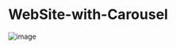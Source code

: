 # WebSite-with-Carousel
![image](https://github.com/Still-Learning-code/WebSite-with-Carousel/assets/60667599/c7b78043-f349-42ac-887f-7517adb95de4)
